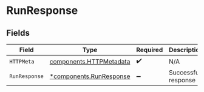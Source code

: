 # RunResponse


## Fields

| Field                                                              | Type                                                               | Required                                                           | Description                                                        |
| ------------------------------------------------------------------ | ------------------------------------------------------------------ | ------------------------------------------------------------------ | ------------------------------------------------------------------ |
| `HTTPMeta`                                                         | [components.HTTPMetadata](../../models/components/httpmetadata.md) | :heavy_check_mark:                                                 | N/A                                                                |
| `RunResponse`                                                      | [*components.RunResponse](../../models/components/runresponse.md)  | :heavy_minus_sign:                                                 | Successful response                                                |